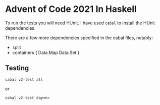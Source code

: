 # Advent of Code 2021 In Haskell

To run the tests you will need HUnit. I have used `cabal` to [install](https://gist.github.com/peteanning/e3cb8c9aef4318cbaf46d5e1abf3d06a) the HUnit
dependencies. 

There are a few more dependencies specified in the cabal files, notably:
- split
- containers ( Data.Map Data.Set )

## Testing

`cabal v2-test all`

or 

`cabal v2-test day<n>`

